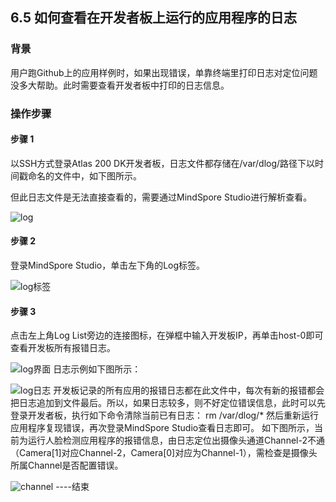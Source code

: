 ## 6.5 如何查看在开发者板上运行的应用程序的日志
### 背景
用户跑Github上的应用样例时，如果出现错误，单靠终端里打印日志对定位问题没多大帮助。此时需要查看开发者板中打印的日志信息。
### 操作步骤
#### 步骤 1
  以SSH方式登录Atlas 200 DK开发者板，日志文件都存储在/var/dlog/路径下以时间戳命名的文件中，如下图所示。

但此日志文件是无法直接查看的，需要通过MindSpore Studio进行解析查看。

![log](https://gitee.com/Atlas200DK/FAQ/raw/master/part6/img/6-5-1.png)
#### 步骤 2
  登录MindSpore Studio，单击左下角的Log标签。
  
![log标签](https://gitee.com/Atlas200DK/FAQ/raw/master/part6/img/6-5-2.png)

#### 步骤 3
  点击左上角Log List旁边的连接图标，在弹框中输入开发板IP，再单击host-0即可查看开发板所有报错日志。

![log界面](https://gitee.com/Atlas200DK/FAQ/raw/master/part6/img/6-5-3.png)
日志示例如下图所示：

![log日志](https://gitee.com/Atlas200DK/FAQ/raw/master/part6/img/6-5-4.png)
开发板记录的所有应用的报错日志都在此文件中，每次有新的报错都会把日志追加到文件最后。所以，如果日志较多，则不好定位错误信息，此时可以先登录开发者板，执行如下命令清除当前已有日志：
rm /var/dlog/*
然后重新运行应用程序复现错误，再次登录MindSpore Studio查看日志即可。
如下图所示，当前为运行人脸检测应用程序的报错信息，由日志定位出摄像头通道Channel-2不通（Camera[1]对应Channel-2，Camera[0]对应为Channel-1），需检查是摄像头所属Channel是否配置错误。

![channel](https://gitee.com/Atlas200DK/FAQ/raw/master/part6/img/6-5-5.png)
----结束
